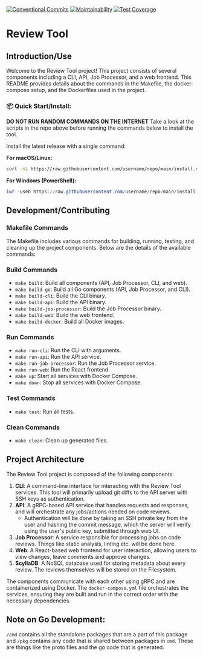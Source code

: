 [![Conventional Commits](https://img.shields.io/badge/Conventional%20Commits-1.0.0-%23FE5196?logo=conventionalcommits&logoColor=white)](https://conventionalcommits.org)
[![Maintainability](https://api.codeclimate.com/v1/badges/3b594526ba8ebeef8bcf/maintainability)](https://codeclimate.com/github/AbhayFernandes/review_tool/maintainability)
[![Test Coverage](https://api.codeclimate.com/v1/badges/3b594526ba8ebeef8bcf/test_coverage)](https://codeclimate.com/github/AbhayFernandes/review_tool/test_coverage)

# Review Tool

## Introduction/Use

Welcome to the Review Tool project! This project consists of several components including a CLI, API, Job Processor, and a web frontend. This README provides details about the commands in the Makefile, the docker-compose setup, and the Dockerfiles used in the project.

### 📦 Quick Start/Install:

**DO NOT RUN RANDOM COMMANDS ON THE INTERNET** Take a look at the scripts in the repo above before running the commands below to install the tool.

Install the latest release with a single command:

**For macOS/Linux:**  
```bash
curl -sL https://raw.githubusercontent.com/username/repo/main/install.sh | bash
```

**For Windows (PowerShell):**  
```powershell
iwr -useb https://raw.githubusercontent.com/username/repo/main/install.ps1 | iex
```

## Development/Contributing

### Makefile Commands

The Makefile includes various commands for building, running, testing, and cleaning up the project components. Below are the details of the available commands:

### Build Commands

- `make build`: Build all components (API, Job Processor, CLI, and web).
- `make build-go`: Build all Go components (API, Job Processor, and CLI).
- `make build-cli`: Build the CLI binary.
- `make build-api`: Build the API binary.
- `make build-job-processor`: Build the Job Processor binary.
- `make build-web`: Build the web frontend.
- `make build-docker`: Build all Docker images.

### Run Commands

- `make run-cli`: Run the CLI with arguments.
- `make run-api`: Run the API service.
- `make run-job-processor`: Run the Job Processor service.
- `make run-web`: Run the React frontend.
- `make up`: Start all services with Docker Compose.
- `make down`: Stop all services with Docker Compose.

### Test Commands

- `make test`: Run all tests.

### Clean Commands

- `make clean`: Clean up generated files.

## Project Architecture

The Review Tool project is composed of the following components:

1. **CLI**: A command-line interface for interacting with the Review Tool services. This tool will primarily upload git diffs to the API server with SSH keys as authentication.
2. **API**: A gRPC-based API service that handles requests and responses, and will orchestrate any jobs/actions needed on code reviews.
   - Authentication will be done by taking an SSH private key from the user and hashing the commit message, which the server will verify using the user's public key, submitted
     through web UI.
3. **Job Processor**: A service responsible for processing jobs on code reviews. Things like static analysis, linting etc. will be done here.
4. **Web**: A React-based web frontend for user interaction, allowing users to view changes, leave comments and approve changes.
5. **ScyllaDB**: A NoSQL database used for storing metadata about every review. The reviews themselves will be stored on the Filesystem.

The components communicate with each other using gRPC and are containerized using Docker. The `docker-compose.yml` file orchestrates the services, ensuring they are built and run in the correct order with the necessary dependencies.

## Note on Go Development:

`/cmd` contains all the standalone packages that are a part of this package and `/pkg` contains any code that is shared between packages in `cmd`. These are things like the proto files
and the go code that is generated.
